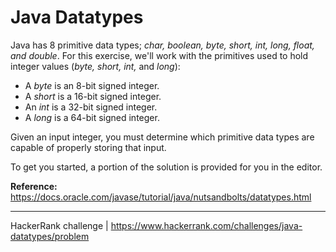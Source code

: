 # Java Datatypes

Java has 8 primitive data types; *char, boolean, byte, short, int, long, float, and double*. For this exercise, we'll work with the primitives used to hold integer values (*byte, short, int,* and *long*):

- A *byte* is an 8-bit signed integer.
- A *short* is a 16-bit signed integer.
- An *int* is a 32-bit signed integer.
- A *long* is a 64-bit signed integer.

Given an input integer, you must determine which primitive data types are capable of properly storing that input.

To get you started, a portion of the solution is provided for you in the editor.

**Reference:** https://docs.oracle.com/javase/tutorial/java/nutsandbolts/datatypes.html

---

HackerRank challenge | https://www.hackerrank.com/challenges/java-datatypes/problem
